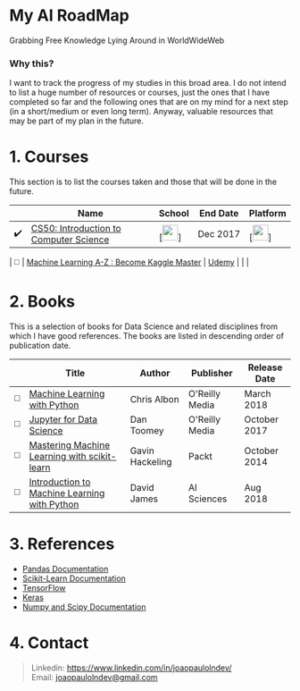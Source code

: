 

# My AI RoadMap 
Grabbing Free Knowledge Lying Around in WorldWideWeb


### Why this?
I want to track the progress of my studies in this broad area. I do not intend to list a huge number of resources or courses, just the ones that I have completed so far and the following ones that are on my mind for a next step (in a short/medium or even long term). Anyway, valuable resources that may be part of my plan in the future.

# 1. Courses

This section is to list the courses taken and those that will be done in the future.

|  | **Name** | **School** | **End Date** | **Platform** |
| ---------- | ----- | ------ | --------- | ------------ | 
| ✔️ | [CS50: Introduction to Computer Science](https://www.edx.org/course/cs50s-introduction-computer-science-harvardx-cs50x) | [<img width='28' height='28' src='/imgs/edx.png'>] | Dec&nbsp;2017 | [<img width='28' height='28' src='/imgs/edx.png'>] | 

| ◻️ | [Machine Learning A-Z : Become Kaggle Master](https://www.udemy.com/machinelearning-kaggle/) | [Udemy](https://www.udemy.com) |  |  | 



# 2. Books

This is a selection of books for Data Science and related disciplines from which I have good references. The books are listed in descending order of publication date.

|  | **Title** | **Author** | **Publisher** | **Release Date** | 
| ---------- | ----- | ------ | --------- | ------------ |
| ◻️ | [Machine Learning with Python](http://shop.oreilly.com/product/0636920085423.do) | Chris Albon | O'Reilly Media | March 2018 | 
| ◻️ | [Jupyter for Data Science](https://www.oreilly.com/library/view/jupyter-for-data/9781785880070) | Dan Toomey | O'Reilly Media | October 2017 | 
| ◻️ | [Mastering Machine Learning with scikit-learn](https://www.packtpub.com/big-data-and-business-intelligence/mastering-machine-learning-scikit-learn) | Gavin Hackeling | Packt | October 2014 | 
| ◻️ | [Introduction to Machine Learning with Python](https://www.amazon.com.br/Introduction-Machine-Learning-Python-Beginners-ebook/dp/B07GTPZ72K?tag=goog0ef-20&smid=A18CNA8NWQSYHH&ascsubtag=go_1366271959_58245915327_265589414315_pla-476553242118_c_) | David James | AI Sciences | Aug 2018 | 


# 3. References
- [Pandas Documentation](https://pandas.pydata.org/pandas-docs/stable/)
- [Scikit-Learn Documentation](https://scikit-learn.org/stable/index.html)
- [TensorFlow](https://www.tensorflow.org/)
- [Keras](https://keras.io)
- [Numpy and Scipy Documentation](https://docs.scipy.org/doc/)
 
# 4. Contact 
> Linkedin: https://www.linkedin.com/in/joaopaulolndev/ <br/> Email: joaopaulolndev@gmail.com
